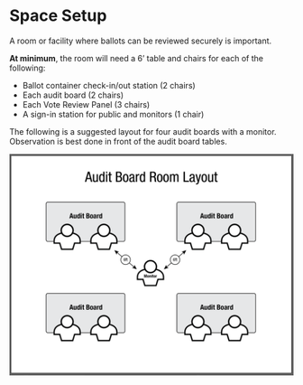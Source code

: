 # Space Setup

A room or facility where ballots can be reviewed securely is important.

**At minimum**, the room will need a 6’ table and chairs for each of the following:

* Ballot container check-in/out station (2 chairs)
* Each audit board (2 chairs)
* Each Vote Review Panel (3 chairs)
* A sign-in station for public and monitors (1 chair)

The following is a suggested layout for four audit boards with a monitor. Observation is best done in front of the audit board tables.

![](<../.gitbook/assets/image (8).png>)
